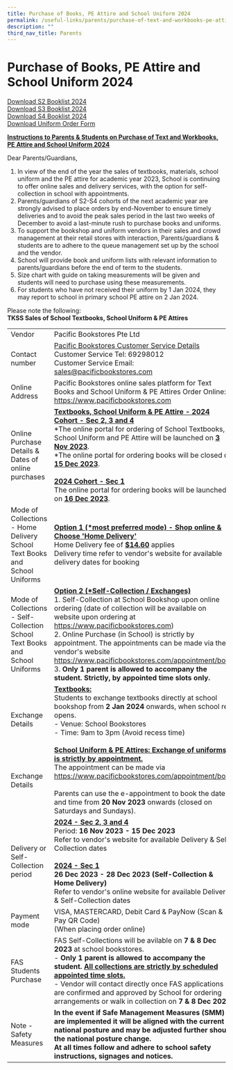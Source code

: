 ```yaml
---
title: Purchase of Books, PE Attire and School Uniform 2024
permalink: /useful-links/parents/purchase-of-text-and-workbooks-pe-attire-and-school-uniform-2024/
description: ""
third_nav_title: Parents
---
```

# Purchase of Books, PE Attire and School Uniform 2024

[Download S2 Booklist 2024](/files/Booklist/s2%20booklist%202024.pdf)<br>[Download S3 Booklist 2024](/files/Booklist/s3%20booklist%202024.pdf)<br>[Download S4 Booklist 2024](/files/Booklist/s4%20booklist%202024.pdf)<br>[Download Uniform Order Form](/files/Booklist/tkss%20uniform%20order%20form%202024.pdf)<br>

**<u>Instructions to Parents &amp; Students on Purchase of Text and Workbooks, PE Attire and School Uniform 2024</u>**

Dear Parents/Guardians, 
1. In view of the end of the year the sales of textbooks, materials, school uniform and the PE attire for academic year 2023, School is continuing to offer online sales and delivery services, with the option for self-collection in school with appointments. 
2. Parents/guardians of S2-S4 cohorts of the next academic year are strongly advised to place orders by end-November to ensure timely deliveries and to avoid the peak sales period in the last two weeks of December to avoid a last-minute rush to purchase books and uniforms. 
3. To support the bookshop and uniform vendors in their sales and crowd management at their retail stores with interaction, Parents/guardians &amp; students are to adhere to the queue management set up by the school and the vendor. 
4. School will provide book and uniform lists with relevant information to parents/guardians before the end of term to the students. 
5. Size chart with guide on taking measurements will be given and students will need to purchase using these measurements. 
6. For students who have not received their uniform by 1 Jan 2024, they may report to school in primary school PE attire on 2 Jan 2024.

Please note the following:<br>**TKSS Sales of School Textbooks, School Uniform &amp; PE Attires**


|  |  |
| -------- | -------- |
| Vendor    | Pacific Bookstores Pte Ltd    |
| Contact number | <u>Pacific Bookstores Customer Service Details</u><br>Customer Service Tel: 69298012<br>Customer Service Email: sales@pacificbookstores.com| 
| Online Address | Pacific Bookstores online sales platform for Text Books and School Uniform &amp; PE Attires Order Online: https://www.pacificbookstores.com | 
 | Online Purchase Details &amp; Dates of online purchases | <u>**Textbooks, School Uniform &amp; PE Attire - 2024 Cohort - Sec 2, 3 and 4**</u><br>\*The online portal for ordering of School Textbooks, School Uniform and PE Attire will be launched on <u>**3 Nov 2023**</u>.<br>\*The online portal for ordering books will be closed on <u>**15 Dec 2023**</u>.<br><br><u>**2024 Cohort - Sec 1**</u><br>The online portal for ordering books will be launched on <u>**16 Dec 2023**</u>.| 
| Mode of Collections - Home Delivery School Text Books and School Uniforms     | <u>**Option 1 (\*most preferred mode) - Shop online &amp; Choose 'Home Delivery'**</u><br>Home Delivery fee of <u>**$14.60**</u> applies<br>Delivery time refer to vendor's website for available delivery dates for booking     |
| Mode of Collections - Self-Collection School Text Books and School Uniforms | <u>**Option 2 (\*Self-Collection / Exchanges)**</u><br>1. Self-Collection at School Bookshop upon online ordering (date of collection will be available on website upon ordering at https://www.pacificbookstores.com)<br>2. Online Purchase (in School) is strictly by appointment. The appointments can be made via the vendor's website https://www.pacificbookstores.com/appointment/book<br>3. **Only 1 parent is allowed to accompany the student. Strictly, by appointed time slots only.** | 
| Exchange Details<br><br><br><br><br><br>Exchange Details | <u>**Textbooks:**</u><br>Students to exchange textbooks directly at school bookshop from **2 Jan 2024** onwards, when school re-opens.<br>- Venue: School Bookstores<br>- Time: 9am to 3pm (Avoid recess time)<br><br><u>**School Uniform &amp; PE Attires: Exchange of uniforms is strictly by appointment.**</u><br>The appointment can be made via https://www.pacificbookstores.com/appointment/book<br><br>Parents can use the e-appointment to book the date and time from **20 Nov 2023** onwards (closed on Saturdays and Sundays). | 
| Delivery or Self-Collection period | <u>**2024 - Sec 2, 3 and 4**</u><br>Period: **16 Nov 2023 - 15 Dec 2023**<br>Refer to vendor's website for available Delivery &amp; Self-Collection dates<br><br><u>**2024 - Sec 1**</u><br>**26 Dec 2023 - 28 Dec 2023 (Self-Collection &amp; Home Delivery)**<br>Refer to vendor's online website for available Delivery &amp; Self-Collection dates| 
| Payment mode | VISA, MASTERCARD, Debit Card &amp; PayNow (Scan &amp; Pay QR Code)<br>(When placing order online) |
| FAS Students Purchase | FAS Self-Collections will be avilable on **7 &amp; 8 Dec 2023** at school bookstores.<br>- **Only 1 parent is allowed to accompany the student. <u>All collections are strictly by scheduled appointed time slots.</u>**<br>- Vendor will contact directly once FAS applications are confirmed and approved by School for ordering arrangements or walk in collection on **7 &amp; 8 Dec 2023**.|
| Note - Safety Measures | **In the event if Safe Management Measures (SMM) are implemented it will be aligned with the current national posture and may be adjusted further should the national posture change.<br>At all times follow and adhere to school safety instructions, signages and notices.** |